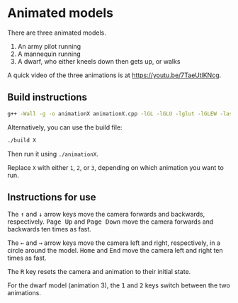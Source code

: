 # Animated models

There are three animated models.

1. An army pilot running
2. A mannequin running
3. A dwarf, who either kneels down then gets up, or walks

A quick video of the three animations is at https://youtu.be/7TaeUtlKNcg.

## Build instructions

```bash
g++ -Wall -g -o animationX animationX.cpp -lGL -lGLU -lglut -lGLEW -lassimp -lIL -ILU
```

Alternatively, you can use the build file:

```bash
./build X
```

Then run it using `./animationX`.

Replace `X` with either `1`, `2`, or `3`, depending on which animation you want to run.

## Instructions for use

The <kbd>↑</kbd> and <kbd>↓</kbd> arrow keys move the camera forwards and backwards, respectively.
<kbd>Page Up</kbd> and <kbd>Page Down</kbd> move the camera forwards and backwards ten times as fast.

The <kbd>←</kbd> and <kbd>→</kbd> arrow keys move the camera left and right, respectively, in a circle around the model.
<kbd>Home</kbd> and <kbd>End</kbd> move the camera left and right ten times as fast.

The <kbd>R</kbd> key resets the camera and animation to their initial state.

For the dwarf model (animation 3), the <kbd>1</kbd> and <kbd>2</kbd> keys switch between the two animations.
